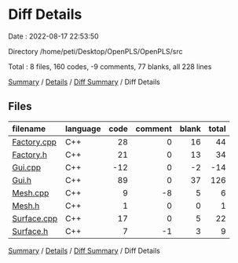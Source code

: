 # Diff Details

Date : 2022-08-17 22:53:50

Directory /home/peti/Desktop/OpenPLS/OpenPLS/src

Total : 8 files,  160 codes, -9 comments, 77 blanks, all 228 lines

[Summary](results.md) / [Details](details.md) / [Diff Summary](diff.md) / Diff Details

## Files
| filename | language | code | comment | blank | total |
| :--- | :--- | ---: | ---: | ---: | ---: |
| [Factory.cpp](/Factory.cpp) | C++ | 28 | 0 | 16 | 44 |
| [Factory.h](/Factory.h) | C++ | 21 | 0 | 13 | 34 |
| [Gui.cpp](/Gui.cpp) | C++ | -12 | 0 | -2 | -14 |
| [Gui.h](/Gui.h) | C++ | 89 | 0 | 37 | 126 |
| [Mesh.cpp](/Mesh.cpp) | C++ | 9 | -8 | 5 | 6 |
| [Mesh.h](/Mesh.h) | C++ | 1 | 0 | 0 | 1 |
| [Surface.cpp](/Surface.cpp) | C++ | 17 | 0 | 5 | 22 |
| [Surface.h](/Surface.h) | C++ | 7 | -1 | 3 | 9 |

[Summary](results.md) / [Details](details.md) / [Diff Summary](diff.md) / Diff Details